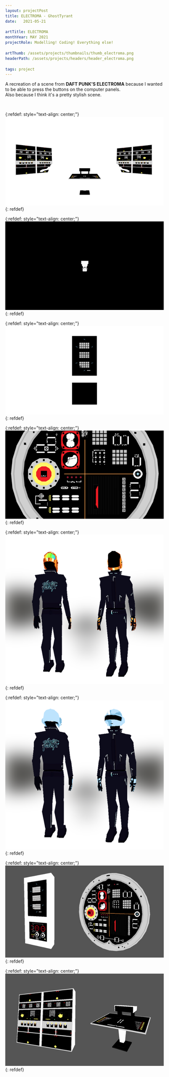 ```yaml
---
layout: projectPost
title: ELECTROMA - GhostTyrant
date:   2021-05-21

artTitle: ELECTROMA
monthYear: MAY 2021
projectRole: Modelling! Coding! Everything else!

artThumb: /assets/projects/thumbnails/thumb_electroma.png
headerPath: /assets/projects/headers/header_electroma.png

tags: project
---
```


A recreation of a scene from <b>DAFT PUNK'S ELECTROMA</b> because I wanted to be able to press the buttons on the computer panels.
<br>Also because I think it's a pretty stylish scene.

<br>

{:refdef: style="text-align: center;"}
![one](/assets/projects/electroma_0.png)
{: refdef}

{:refdef: style="text-align: center;"}
![two](/assets/projects/electroma_1.gif)
{: refdef}

{:refdef: style="text-align: center;"}
![three](/assets/projects/electroma_2.gif)
{: refdef}

{:refdef: style="text-align: center;"}
![four](/assets/projects/electroma_3.png)
{: refdef}

{:refdef: style="text-align: center;"}
![five](/assets/projects/electroma_4.png)
{: refdef}

{:refdef: style="text-align: center;"}
![six](/assets/projects/electroma_5.png)
{: refdef}

{:refdef: style="text-align: center;"}
![seven](/assets/projects/electroma_6.png)
{: refdef}

{:refdef: style="text-align: center;"}
![eight](/assets/projects/electroma_7.png)
{: refdef}